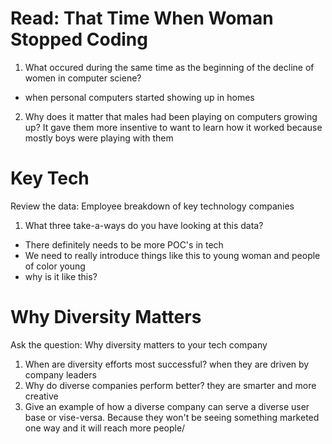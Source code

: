 # Read: That Time When Woman Stopped Coding

1. What occured during the same time as the beginning of the decline of women in computer sciene?

- when personal computers started showing up in homes
2. Why does it matter that males had been playing on computers growing up?
It gave them more insentive to want to learn how it worked because mostly boys were playing with them

# Key Tech
Review the data: Employee breakdown of key technology companies
1. What three take-a-ways do you have looking at this data?
- There definitely needs to be more POC's in tech
- We need to really introduce things like this to young woman and people of color young
- why is it like this?

# Why Diversity Matters
Ask the question: Why diversity matters to your tech company
1. When are diversity efforts most successful?
when they are driven by company leaders
2. Why do diverse companies perform better?
they are smarter and more creative
3. Give an example of how a diverse company can serve a diverse user base or vise-versa.
Because they won't be seeing something marketed one way and it will reach more people/